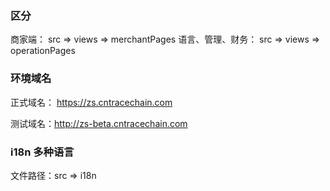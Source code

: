 ### 区分

商家端： src => views => merchantPages
语言、管理、财务： src => views => operationPages

### 环境域名

正式域名： https://zs.cntracechain.com

测试域名：http://zs-beta.cntracechain.com

### i18n 多种语言

文件路径：src => i18n